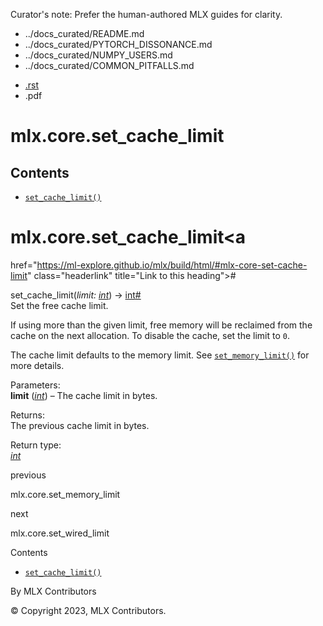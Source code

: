Curator's note: Prefer the human-authored MLX guides for clarity.
- ../docs_curated/README.md
- ../docs_curated/PYTORCH_DISSONANCE.md
- ../docs_curated/NUMPY_USERS.md
- ../docs_curated/COMMON_PITFALLS.md


<div id="main-content" class="bd-main" role="main">

<div class="sbt-scroll-pixel-helper">

</div>

<div class="bd-content">

<div class="bd-article-container">

<div class="bd-header-article d-print-none">

<div class="header-article-items header-article__inner">

<div class="header-article-items__start">

<div class="header-article-item">

<span class="fa-solid fa-bars"></span>

</div>

</div>

<div class="header-article-items__end">

<div class="header-article-item">

<div class="article-header-buttons">

<a href="https://github.com/ml-explore/mlx"
class="btn btn-sm btn-source-repository-button"
data-bs-placement="bottom" data-bs-toggle="tooltip" target="_blank"
title="Source repository"><span class="btn__icon-container"> <em></em>
</span></a>

<div class="dropdown dropdown-download-buttons">

- <a
  href="https://ml-explore.github.io/mlx/build/html/_sources/python/_autosummary/mlx.core.set_cache_limit.rst"
  class="btn btn-sm btn-download-source-button dropdown-item"
  data-bs-placement="left" data-bs-toggle="tooltip" target="_blank"
  title="Download source file"><span class="btn__icon-container">
  <em></em> </span> <span class="btn__text-container">.rst</span></a>
- <span class="btn__icon-container"> </span>
  <span class="btn__text-container">.pdf</span>

</div>

<span class="btn__icon-container"> </span>

<span class="fa-solid fa-list"></span>

</div>

</div>

</div>

</div>

</div>

<div id="jb-print-docs-body" class="onlyprint">

# mlx.core.set_cache_limit

<div id="print-main-content">

<div id="jb-print-toc">

<div>

## Contents

</div>

- <a
  href="https://ml-explore.github.io/mlx/build/html/#mlx.core.set_cache_limit"
  class="reference internal nav-link"><span class="pre"><code
  class="docutils literal notranslate">set_cache_limit()</code></span></a>

</div>

</div>

</div>

<div id="searchbox">

</div>

<div id="mlx-core-set-cache-limit" class="section">

# mlx.core.set_cache_limit<a
href="https://ml-explore.github.io/mlx/build/html/#mlx-core-set-cache-limit"
class="headerlink" title="Link to this heading">#</a>

<span class="sig-name descname"><span class="pre">set_cache_limit</span></span><span class="sig-paren">(</span>*<span class="n"><span class="pre">limit</span></span><span class="p"><span class="pre">:</span></span><span class="w"> </span><span class="n"><a href="https://docs.python.org/3/library/functions.html#int"
class="reference external" title="(in Python v3.13)"><span
class="pre">int</span></a></span>*<span class="sig-paren">)</span> <span class="sig-return"><span class="sig-return-icon">→</span> <span class="sig-return-typehint"><a href="https://docs.python.org/3/library/functions.html#int"
class="reference external" title="(in Python v3.13)"><span
class="pre">int</span></a></span></span><a
href="https://ml-explore.github.io/mlx/build/html/#mlx.core.set_cache_limit"
class="headerlink" title="Link to this definition">#</a>  
Set the free cache limit.

If using more than the given limit, free memory will be reclaimed from
the cache on the next allocation. To disable the cache, set the limit to
<span class="pre">`0`</span>.

The cache limit defaults to the memory limit. See <a
href="https://ml-explore.github.io/mlx/build/html/python/_autosummary/mlx.core.set_memory_limit.html#mlx.core.set_memory_limit"
class="reference internal" title="mlx.core.set_memory_limit"><span
class="pre"><code
class="sourceCode python">set_memory_limit()</code></span></a> for more
details.

Parameters<span class="colon">:</span>  
**limit**
(<a href="https://docs.python.org/3/library/functions.html#int"
class="reference external" title="(in Python v3.13)"><em>int</em></a>) –
The cache limit in bytes.

Returns<span class="colon">:</span>  
The previous cache limit in bytes.

Return type<span class="colon">:</span>  
<a href="https://docs.python.org/3/library/functions.html#int"
class="reference external" title="(in Python v3.13)"><em>int</em></a>

</div>

<div class="prev-next-area">

<a
href="https://ml-explore.github.io/mlx/build/html/python/_autosummary/mlx.core.set_memory_limit.html"
class="left-prev" title="previous page"><em></em></a>

<div class="prev-next-info">

previous

mlx.core.set_memory_limit

</div>

<a
href="https://ml-explore.github.io/mlx/build/html/python/_autosummary/mlx.core.set_wired_limit.html"
class="right-next" title="next page"></a>

<div class="prev-next-info">

next

mlx.core.set_wired_limit

</div>

</div>

</div>

<div class="bd-sidebar-secondary bd-toc">

<div class="sidebar-secondary-items sidebar-secondary__inner">

<div class="sidebar-secondary-item">

<div class="page-toc tocsection onthispage">

Contents

</div>

- <a
  href="https://ml-explore.github.io/mlx/build/html/#mlx.core.set_cache_limit"
  class="reference internal nav-link"><span class="pre"><code
  class="docutils literal notranslate">set_cache_limit()</code></span></a>

</div>

</div>

</div>

</div>

<div class="bd-footer-content__inner container">

<div class="footer-item">

By MLX Contributors

</div>

<div class="footer-item">

© Copyright 2023, MLX Contributors.  

</div>

<div class="footer-item">

</div>

<div class="footer-item">

</div>

</div>

</div>
